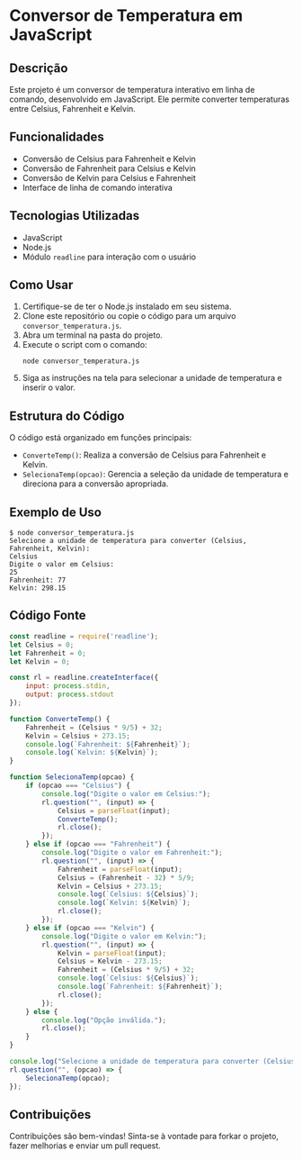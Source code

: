 
# Conversor de Temperatura em JavaScript

## Descrição

Este projeto é um conversor de temperatura interativo em linha de comando, desenvolvido em JavaScript. Ele permite converter temperaturas entre Celsius, Fahrenheit e Kelvin.

## Funcionalidades

- Conversão de Celsius para Fahrenheit e Kelvin
- Conversão de Fahrenheit para Celsius e Kelvin
- Conversão de Kelvin para Celsius e Fahrenheit
- Interface de linha de comando interativa

## Tecnologias Utilizadas

- JavaScript
- Node.js
- Módulo `readline` para interação com o usuário

## Como Usar

1. Certifique-se de ter o Node.js instalado em seu sistema.
2. Clone este repositório ou copie o código para um arquivo `conversor_temperatura.js`.
3. Abra um terminal na pasta do projeto.
4. Execute o script com o comando:
   ```
   node conversor_temperatura.js
   ```
5. Siga as instruções na tela para selecionar a unidade de temperatura e inserir o valor.

## Estrutura do Código

O código está organizado em funções principais:

- `ConverteTemp()`: Realiza a conversão de Celsius para Fahrenheit e Kelvin.
- `SelecionaTemp(opcao)`: Gerencia a seleção da unidade de temperatura e direciona para a conversão apropriada.

## Exemplo de Uso

```
$ node conversor_temperatura.js
Selecione a unidade de temperatura para converter (Celsius, Fahrenheit, Kelvin):
Celsius
Digite o valor em Celsius:
25
Fahrenheit: 77
Kelvin: 298.15
```

## Código Fonte

```javascript
const readline = require('readline');
let Celsius = 0;
let Fahrenheit = 0;
let Kelvin = 0;

const rl = readline.createInterface({
    input: process.stdin,
    output: process.stdout
});

function ConverteTemp() {
    Fahrenheit = (Celsius * 9/5) + 32;
    Kelvin = Celsius + 273.15;
    console.log(`Fahrenheit: ${Fahrenheit}`);
    console.log(`Kelvin: ${Kelvin}`);
}

function SelecionaTemp(opcao) {
    if (opcao === "Celsius") {
        console.log("Digite o valor em Celsius:");
        rl.question("", (input) => {
            Celsius = parseFloat(input);
            ConverteTemp();
            rl.close();
        });
    } else if (opcao === "Fahrenheit") {
        console.log("Digite o valor em Fahrenheit:");
        rl.question("", (input) => {
            Fahrenheit = parseFloat(input);
            Celsius = (Fahrenheit - 32) * 5/9;
            Kelvin = Celsius + 273.15;
            console.log(`Celsius: ${Celsius}`);
            console.log(`Kelvin: ${Kelvin}`);
            rl.close();
        });
    } else if (opcao === "Kelvin") {
        console.log("Digite o valor em Kelvin:");
        rl.question("", (input) => {
            Kelvin = parseFloat(input);
            Celsius = Kelvin - 273.15;
            Fahrenheit = (Celsius * 9/5) + 32;
            console.log(`Celsius: ${Celsius}`);
            console.log(`Fahrenheit: ${Fahrenheit}`);
            rl.close();
        });
    } else {
        console.log("Opção inválida.");
        rl.close();
    }
}

console.log("Selecione a unidade de temperatura para converter (Celsius, Fahrenheit, Kelvin):");
rl.question("", (opcao) => {
    SelecionaTemp(opcao);
});
```

## Contribuições

Contribuições são bem-vindas! Sinta-se à vontade para forkar o projeto, fazer melhorias e enviar um pull request.

